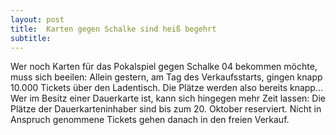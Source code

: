 ```yaml
---
layout: post
title:  Karten gegen Schalke sind heiß begehrt
subtitle:  
---
```


Wer noch Karten für das Pokalspiel gegen Schalke 04 bekommen möchte, muss sich beeilen: Allein gestern, am Tag des Verkaufsstarts, gingen knapp 10.000 Tickets über den Ladentisch. Die Plätze werden also bereits knapp... Wer im Besitz einer Dauerkarte ist, kann sich hingegen mehr Zeit lassen: Die Plätze der Dauerkarteninhaber sind bis zum 20. Oktober reserviert. Nicht in Anspruch genommene Tickets gehen danach in den freien Verkauf.


